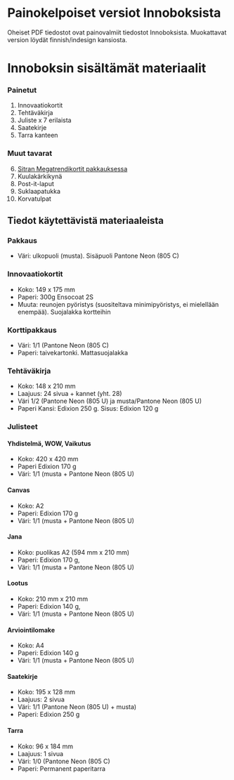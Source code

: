 # Painokelpoiset versiot Innoboksista 
Oheiset PDF tiedostot ovat painovalmiit tiedostot Innoboksista. Muokattavat version löydät finnish/indesign kansiosta.

# Innoboksin sisältämät materiaalit

### Painetut
1. Innovaatiokortit
2. Tehtäväkirja
3. Juliste x 7 erilaista
4. Saatekirje
5. Tarra kanteen

### Muut tavarat  
6. [Sitran Megatrendikortit pakkauksessa](https://www.sitra.fi/julkaisut/megatrendikortit/) 
7. Kuulakärkikynä
8. Post-it-laput
9. Suklaapatukka 
10. Korvatulpat

## Tiedot käytettävistä materiaaleista

### Pakkaus
* Väri: ulkopuoli (musta). Sisäpuoli Pantone Neon (805 C) 

### Innovaatiokortit
* Koko: 149 x 175 mm
* Paperi: 300g Ensocoat 2S 
* Muuta: reunojen pyöristys (suositeltava minimipyöristys, ei mielellään enempää). Suojalakka kortteihin

### Korttipakkaus
* Väri: 1/1 (Pantone Neon (805 C) 
* Paperi: taivekartonki. Mattasuojalakka

### Tehtäväkirja
* Koko: 148 x 210 mm
* Laajuus: 24 sivua + kannet (yht. 28)
* Väri 1/2 (Pantone Neon (805 U) ja musta/Pantone Neon (805 U) 
* Paperi Kansi: Edixion 250 g. Sisus: Edixion 120 g

### Julisteet

#### Yhdistelmä, WOW, Vaikutus
* Koko: 420 x 420 mm 
* Paperi Edixion 170 g 
* Väri: 1/1 (musta + Pantone Neon (805 U)

#### Canvas 
* Koko: A2
* Paperi: Edixion 170 g
* Väri: 1/1 (musta + Pantone Neon (805 U)

#### Jana 
* Koko: puolikas A2 (594 mm x 210 mm)
* Paperi: Edixion 170 g, 
* Väri: 1/1 (musta + Pantone Neon (805 U)

#### Lootus 
* Koko: 210 mm x 210 mm
* Paperi: Edixion 140 g, 
* Väri: 1/1 (musta + Pantone Neon (805 U)

#### Arviointilomake 
* Koko: A4
* Paperi: Edixion 140 g 
* Väri: 1/1 (musta + Pantone Neon (805 U)   

#### Saatekirje
* Koko: 195 x 128 mm
* Laajuus: 2 sivua
* Väri: 1/1 (Pantone Neon (805 U) + musta) 
* Paperi: Edixion 250 g

#### Tarra
* Koko: 96 x 184 mm
* Laajuus: 1 sivua
* Väri: 1/0 (Pantone Neon (805 C)
* Paperi: Permanent paperitarra
